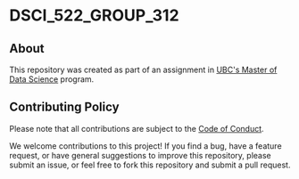 # DSCI_522_GROUP_312

## About
This repository was created as part of an assignment in [UBC's Master of Data Science](https://masterdatascience.ubc.ca/) program.

## Contributing Policy
Please note that all contributions are subject to the [Code of Conduct]('CODE_OF_CONDUCT.md').

We welcome contributions to this project! If you find a bug, have a feature request, or have general suggestions to improve this repository, please submit an issue, or feel free to fork this repository and submit a pull request.
